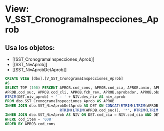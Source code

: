 # View: V_SST_CronogramaInspecciones_Aprob

## Usa los objetos:
- [[SST_CronogramaInspecciones_Aprob]]
- [[SST_NivAprob]]
- [[SST_NivAprobDetAprob]]

```sql
CREATE VIEW [dbo].[V_SST_CronogramaInspecciones_Aprob]
AS
SELECT TOP (100) PERCENT APROB.cod_cons, APROB.cod_cia, APROB.anio, APROB.version, APROB.cons, 
APROB.cod_suc, APROB.cod_cli, APROB.fch_rev, APROB.aprobador, APROB.observa, APROB.cod_est_apro, 
RTRIM(DET.niv_aprob) + ' - ' + NIV.des_niv AS niv_aprob
FROM dbo.SST_CronogramaInspecciones_Aprob AS APROB
INNER JOIN dbo.SST_NivAprobDetAprob AS DET ON CONCAT(RTRIM(LTRIM(APROB.cod_cia)), '*', RTRIM(LTRIM(APROB.anio)), '*', RTRIM(LTRIM(APROB.version)), '*', RTRIM(LTRIM(CONVERT(CHAR, APROB.cons))), '*', 
                         RTRIM(LTRIM(APROB.cod_suc)), '*', RTRIM(LTRIM(APROB.cod_cli))) = DET.llave AND APROB.aprobador = DET.cod_emp
INNER JOIN dbo.SST_NivAprob AS NIV ON DET.cod_cia = NIV.cod_cia AND DET.niv_aprob = NIV.niv_aprob
WHERE cod_item = '008'
ORDER BY APROB.cod_cons
```
